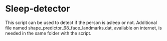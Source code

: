 # Sleep-detector
This script can be used to detect if the person is asleep or not. Additional file named shape_predictor_68_face_landmarks.dat, available on internet, is needed in the same folder with the script.

